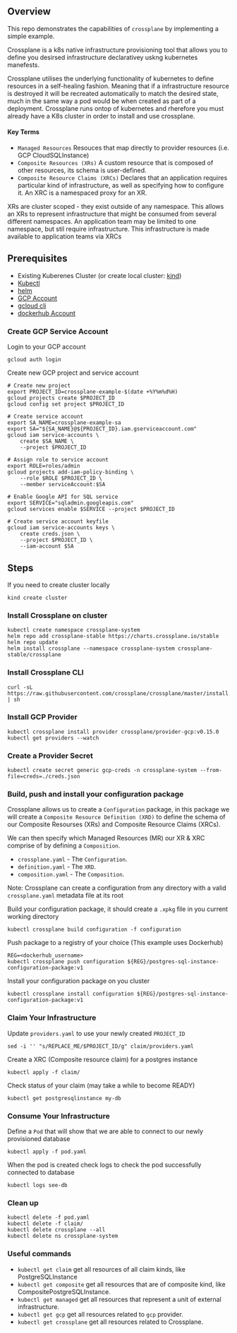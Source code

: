 ## Overview ##
This repo demonstrates the capabilities of `crossplane` by implementing a simple example.

Crossplane is a k8s native infrastructure provisioning tool that allows you to define you desirsed infrastructure declarativey uskng kubernetes manefests. 

Crossplane utilises the underlying functionality of kubernetes to define resources in a self-healing fashion. Meaning that if a infrastructure resource is destroyed it will be recreated automatically to match the desired state, much in the same way a pod would be when created as part of a deployment.
Crossplane runs ontop of kubernetes and rherefore you must already have a K8s cluster in order to install and use crossplane.

#### Key Terms 
* `Managed Resources` Resouces that map directly to provider resources (i.e. GCP CloudSQLInstance)
* `Composite Resources (XRs)` A custom resource that is composed of other resources, its schema is user-defined.
* `Composite Resource Claims (XRCs)` Declares that an application requires particular kind of infrastructure, as well as specifying how to configure it. An XRC is a namespaced proxy for an XR.

XRs are cluster scoped - they exist outside of any namespace. This allows an XRs to represent infrastructure that might be consumed from several different namespaces. An application team may be limited to one namespace, but stil require infrastructure. This infrastructure is made available to application teams via XRCs 

## Prerequisites ##

* Existing Kuberenes Cluster (or create local cluster: [kind](https://kind.sigs.k8s.io/docs/user/quick-start/))
* [Kubectl](https://kubernetes.io/docs/tasks/tools/) 
* [helm](https://helm.sh/docs/intro/install/)
* [GCP Account](https://cloud.google.com/) 
* [gcloud cli](https://cloud.google.com/sdk/docs/install)
* [dockerhub Account](https://hub.docker.com/)

### Create GCP Service Account
Login to your GCP account

    gcloud auth login

Create new GCP project and service account

    # Create new project
    export PROJECT_ID=crossplane-example-$(date +%Y%m%d%H)
    gcloud projects create $PROJECT_ID
    gcloud config set project $PROJECT_ID 

    # Create service account
    export SA_NAME=crossplane-example-sa
    export SA="${SA_NAME}@${PROJECT_ID}.iam.gserviceaccount.com"
    gcloud iam service-accounts \
        create $SA_NAME \
        --project $PROJECT_ID

    # Assign role to service account
    export ROLE=roles/admin
    gcloud projects add-iam-policy-binding \
        --role $ROLE $PROJECT_ID \
        --member serviceAccount:$SA

    # Enable Google API for SQL service
    export SERVICE="sqladmin.googleapis.com"
    gcloud services enable $SERVICE --project $PROJECT_ID

    # Create service account keyfile
    gcloud iam service-accounts keys \
        create creds.json \
        --project $PROJECT_ID \
        --iam-account $SA

## Steps ##

If you need to create cluster locally

    kind create cluster

### Install Crossplane on cluster

    kubectl create namespace crossplane-system
    helm repo add crossplane-stable https://charts.crossplane.io/stable
    helm repo update
    helm install crossplane --namespace crossplane-system crossplane-stable/crossplane

### Install Crossplane CLI

    curl -sL https://raw.githubusercontent.com/crossplane/crossplane/master/install.sh | sh

### Install GCP Provider
    
    kubectl crossplane install provider crossplane/provider-gcp:v0.15.0
    kubectl get providers --watch

### Create a Provider Secret

    kubectl create secret generic gcp-creds -n crossplane-system --from-file=creds=./creds.json

### Build, push and install your configuration package
Crossplane allows us to create a `Configuration` package, in this package we will create a `Composite Resource Definition (XRD)` to define the schema of our Composite Resourses (XRs) and Composite Resource Claims (XRCs).

We can then specify which Managed Resources (MR) our XR & XRC comprise of by defining a `Composition`.

* `crossplane.yaml` - The `Configuration`.
* `definition.yaml` - The `XRD`.
* `composition.yaml` - The `Composition`.

Note: Crossplane can create a configuration from any directory with a valid `crossplane.yaml` metadata file at its root

Build your configuration package, it should create a `.xpkg` file in you current working directory 

    kubectl crossplane build configuration -f configuration

Push package to a registry of your choice (This example uses Dockerhub)

    REG=<dockerhub_username>
    kubectl crossplane push configuration ${REG}/postgres-sql-instance-configuration-package:v1

Install your configuration package on you cluster 

    kubectl crossplane install configuration ${REG}/postgres-sql-instance-configuration-package:v1


### Claim Your Infrastructure
Update `providers.yaml` to use your newly created `PROJECT_ID`

    sed -i '' "s/REPLACE_ME/$PROJECT_ID/g" claim/providers.yaml

Create a XRC (Composite resource claim) for a postgres instance

    kubectl apply -f claim/

Check status of your claim (may take a while to become READY)

    kubectl get postgresqlinstance my-db

### Consume Your Infrastructure
Define a `Pod` that will show that we are able to connect to our newly provisioned database

    kubectl apply -f pod.yaml

When the pod is created check logs to check the pod successfully connected to database

    kubectl logs see-db 

### Clean up

    kubectl delete -f pod.yaml
    kubectl delete -f claim/
    kubectl delete crossplane --all
    kubectl delete ns crossplane-system

### Useful commands

* `kubectl get claim` get all resources of all claim kinds, like PostgreSQLInstance
* `kubectl get composite` get all resources that are of composite kind, like CompositePostgreSQLInstance.
* `kubectl get managed` get all resources that represent a unit of external infrastructure.
* `kubectl get gcp` get all resources related to `gcp` provider.
* `kubectl get crossplane` get all resources related to Crossplane.
